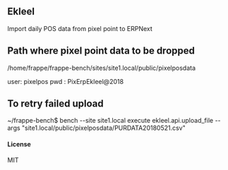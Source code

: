 ## Ekleel

Import daily POS data from pixel point to ERPNext

## Path where pixel point data to be dropped
/home/frappe/frappe-bench/sites/site1.local/public/pixelposdata

user: pixelpos
pwd : PixErpEkleel@2018

## To retry failed upload
~/frappe-bench$ bench --site site1.local execute ekleel.api.upload_file --args "site1.local/public/pixelposdata/PURDATA20180521.csv"




#### License

MIT